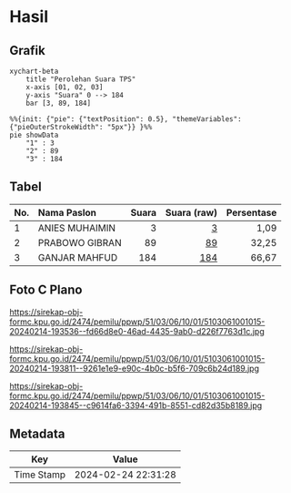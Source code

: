 # Hasil

## Grafik

```mermaid
xychart-beta
    title "Perolehan Suara TPS"
    x-axis [01, 02, 03]
    y-axis "Suara" 0 --> 184
    bar [3, 89, 184]
```

```mermaid
%%{init: {"pie": {"textPosition": 0.5}, "themeVariables": {"pieOuterStrokeWidth": "5px"}} }%%
pie showData
    "1" : 3
    "2" : 89
    "3" : 184
```

## Tabel

| No. | Nama Paslon    | Suara | Suara (raw) | Persentase |
|:--- |:-------------- | -----:| -----------:| ----------:|
| 1   | ANIES MUHAIMIN | 3     | [3][p-1]    | 1,09       |
| 2   | PRABOWO GIBRAN | 89    | [89][p-2]   | 32,25      |
| 3   | GANJAR MAHFUD  | 184   | [184][p-3]  | 66,67      |


[p-1]: https://github.com/gigit-pemilu/pemilu-2024-51-bali/blob/main/pilpres/hitung-suara/sub/51-bali/sub/03-badung/sub/06-kuta-utara/sub/1001-kerobokan-kelod/sub/015-tps/sub/paslon-1.txt
[p-2]: https://github.com/gigit-pemilu/pemilu-2024-51-bali/blob/main/pilpres/hitung-suara/sub/51-bali/sub/03-badung/sub/06-kuta-utara/sub/1001-kerobokan-kelod/sub/015-tps/sub/paslon-2.txt
[p-3]: https://github.com/gigit-pemilu/pemilu-2024-51-bali/blob/main/pilpres/hitung-suara/sub/51-bali/sub/03-badung/sub/06-kuta-utara/sub/1001-kerobokan-kelod/sub/015-tps/sub/paslon-3.txt

## Foto C Plano

https://sirekap-obj-formc.kpu.go.id/2474/pemilu/ppwp/51/03/06/10/01/5103061001015-20240214-193536--fd66d8e0-46ad-4435-9ab0-d226f7763d1c.jpg

https://sirekap-obj-formc.kpu.go.id/2474/pemilu/ppwp/51/03/06/10/01/5103061001015-20240214-193811--9261e1e9-e90c-4b0c-b5f6-709c6b24d189.jpg

https://sirekap-obj-formc.kpu.go.id/2474/pemilu/ppwp/51/03/06/10/01/5103061001015-20240214-193845--c9614fa6-3394-491b-8551-cd82d35b8189.jpg


## Metadata

| Key        | Value               |
| ---------- | ------------------- |
| Time Stamp | 2024-02-24 22:31:28 |



